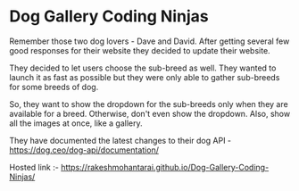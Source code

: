 # Dog Gallery Coding Ninjas
Remember those two dog lovers - Dave and David. After getting several few good responses for their website they decided to update their website.

They decided to let users choose the sub-breed as well. They wanted to launch it as fast as possible but they were only able to gather sub-breeds for some breeds of dog.

So, they want to show the dropdown for the sub-breeds only when they are available for a breed. Otherwise, don't even show the dropdown. Also, show all the images at once, like a gallery.

They have documented the latest changes to their dog API - https://dog.ceo/dog-api/documentation/ 

Hosted link :- https://rakeshmohantarai.github.io/Dog-Gallery-Coding-Ninjas/
